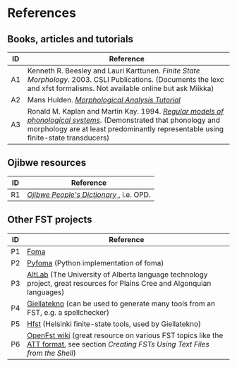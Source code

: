 # References

## Books, articles and tutorials

| ID | Reference |
|----|----|
| A1 | Kenneth R. Beesley and Lauri Karttunen. *Finite State Morphology*. 2003. CSLI Publications. (Documents the lexc and xfst formalisms. Not available online but ask Miikka) |
| A2 | Mans Hulden. [*Morphological Analysis Tutorial*](https://fomafst.github.io/morphtut.html) |
| A3 | Ronald M. Kaplan and Martin Kay. 1994. [*Regular models of phonological systems*](https://aclanthology.org/J94-3001.pdf). (Demonstrated that phonology and morphology are at least predominantly representable using finite-state transducers) |

## Ojibwe resources

| ID | Reference |
|----|----|
| R1 | [*Ojibwe People's Dictionary* ](https://ojibwe.lib.umn.edu/), i.e. OPD. |

## Other FST projects

| ID | Reference |
|----|----|
| P1 | [Foma](https://github.com/mhulden/foma/tree/master) |
| P2 | [Pyfoma](https://github.com/mhulden/pyfoma/tree/main) (Python implementation of foma) |
| P3 | [AltLab](https://altlab.ualberta.ca/) (The University of Alberta language technology project, great resources for Plains Cree and Algonquian languages) |
| P4 | [Giellatekno](https://giellatekno.uit.no/index.eng.html) (can be used to generate many tools from an FST, e.g. a spellchecker) |
| P5 | [Hfst](https://github.com/hfst/hfst) (Helsinki finite-state tools, used by Giellatekno) |
| P6 | [OpenFst wiki](https://www.openfst.org/twiki/bin/view/FST/WebHome) (great resource on various FST topics like the [ATT format](https://www.openfst.org/twiki/bin/view/FST/FstQuickTour), see section *Creating FSTs Using Text Files from the Shell*) |
